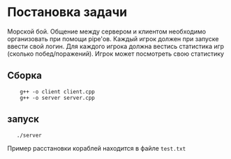 #  Постановка задачи
Морской бой. Общение между сервером и клиентом необходимо организовать при помощи pipe'ов. Каждый игрок должен при запуске ввести свой логин. Для каждого игрока должна вестись статистика игр (сколько побед/поражений). Игрок может посмотреть свою статистику


##  Сборка
```
    g++ -o client client.cpp
    g++ -o server server.cpp    
```

## запуск

```
   ./server 
```

Пример расстановки кораблей находится в файле `test.txt`